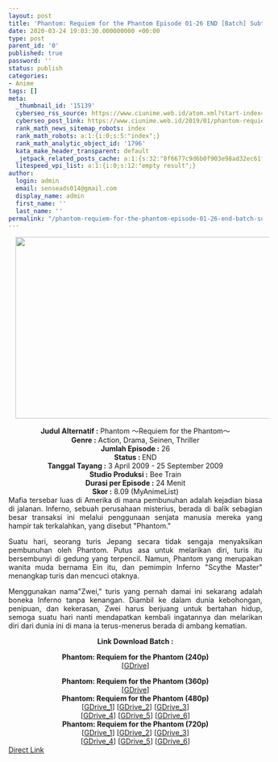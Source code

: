 ```yaml
---
layout: post
title: 'Phantom: Requiem for the Phantom Episode 01-26 END [Batch] Subtitle Indonesia'
date: 2020-03-24 19:03:30.000000000 +00:00
type: post
parent_id: '0'
published: true
password: ''
status: publish
categories:
- Anime
tags: []
meta:
  _thumbnail_id: '15139'
  cyberseo_rss_source: https://www.ciunime.web.id/atom.xml?start-index=901&max-results=150
  cyberseo_post_link: https://www.ciunime.web.id/2019/01/phantom-requiem-for-phantom-episode-01.html
  rank_math_news_sitemap_robots: index
  rank_math_robots: a:1:{i:0;s:5:"index";}
  rank_math_analytic_object_id: '1796'
  kata_make_header_transparent: default
  _jetpack_related_posts_cache: a:1:{s:32:"8f6677c9d6b0f903e98ad32ec61f8deb";a:2:{s:7:"expires";i:1652109922;s:7:"payload";a:0:{}}}
  litespeed_vpi_list: a:1:{i:0;s:12:"empty result";}
author:
  login: admin
  email: senseads014@gmail.com
  display_name: admin
  first_name: ''
  last_name: ''
permalink: "/phantom-requiem-for-the-phantom-episode-01-26-end-batch-subtitle-indonesia/"
---
```

<div class="separator" style="clear: both; text-align: center;"><a href="https://1.bp.blogspot.com/-OsjrECAcSvU/XDoITBp87uI/AAAAAAAAHPo/SZDxSXpXziY9ZSL7oYM8rTV9mF9dzPz-gCLcBGAs/s1600/Phantom%2B-%2BRequiem%2Bfor%2Bthe%2BPhantom.jpg" imageanchor="1" style="margin-left: 1em; margin-right: 1em;"><img border="0" data-original-height="720" data-original-width="1280" height="360" src="{{ site.baseurl }}/assets/2020/03/Phantom%2B-%2BRequiem%2Bfor%2Bthe%2BPhantom.jpg" width="640" /></a></div>
<p>
<div style="text-align: center;"><b>Judul Alternatif :</b> Phantom 〜Requiem for the Phantom〜 </div>
<div style="text-align: center;"><b><b>Genre :</b></b> Action, Drama, Seinen, Thriller</div>
<div style="text-align: center;"><b>Jumlah Episode :</b> 26<br /><b>Status :&nbsp;</b>END<br /><b>Tanggal Tayang :</b> <b></b>3 April 2009 - 25 September 2009<br /><b>Studio Produksi :</b> <b></b>Bee Train<br /><b>Durasi per Episode :</b>&nbsp;24 Menit</div>
<div style="text-align: center;"><b>Skor :</b> 8.09 (MyAnimeList)</div>
<div style="text-align: center;"></div>
<div style="text-align: justify;">Mafia tersebar luas di Amerika di mana pembunuhan adalah kejadian biasa di jalanan. Inferno, sebuah perusahaan misterius, berada di balik sebagian besar transaksi ini melalui penggunaan senjata manusia mereka yang hampir tak terkalahkan, yang disebut "Phantom."</p>
<p>Suatu hari, seorang turis Jepang secara tidak sengaja menyaksikan pembunuhan oleh Phantom. Putus asa untuk melarikan diri, turis itu bersembunyi di gedung yang terpencil. Namun, Phantom yang merupakan wanita muda bernama Ein itu, dan pemimpin Inferno "Scythe Master" menangkap turis dan mencuci otaknya.</p>
<p>Menggunakan nama"Zwei," turis yang pernah damai ini sekarang adalah boneka Inferno tanpa kenangan. Diambil ke dalam dunia kebohongan, penipuan, dan kekerasan, Zwei harus berjuang untuk bertahan hidup, semoga suatu hari nanti mendapatkan kembali ingatannya dan melarikan diri dari dunia ini di mana ia terus-menerus berada di ambang kematian.</p></div>
<div style="text-align: justify;"></div>
<div style="text-align: justify;"></div>
<div style="text-align: center;"><b>Link Download Batch :</b></p>
</div>
<div style="text-align: center;">
<div style="text-align: center;">
<div style="text-align: center;"><b>Phantom: Requiem for the Phantom (240p)</b></div>
<div style="text-align: center;">[<a href="https://drive.google.com/uc?id=1QceU7wA9PJWwzjvhsCthk1R7NujB1ekp" target="_blank" rel="noopener">GDrive</a>]</p>
</div>
<div style="text-align: center;"><b>Phantom: Requiem for the Phantom (360p)</b></div>
<div style="text-align: center;">[<a href="https://drive.google.com/uc?id=1mgWGHkISsr2y_nqQztNuPMiXiVzd-8Ij" target="_blank" rel="noopener">GDrive</a>]</div>
<div style="text-align: center;"></div>
<div style="text-align: center;"><b>Phantom: Requiem for the Phantom (480p)</b><br />[<a href="https://drive.google.com/uc?id=1diuHNBNsIQxOj3_LEG_lO_Ly8Cu2YDPh" target="_blank" rel="noopener">GDrive_1</a>] [<a href="https://drive.google.com/uc?id=1m2jn9TGbYj8JyoBnetZQwq59nFnUPjxP" target="_blank" rel="noopener">GDrive_2</a>] [<a href="https://drive.google.com/uc?id=1qEqmPpQDZbk8vNO8Z0ubvuMhztX4bKeY" target="_blank" rel="noopener">GDrive_3</a>]<br />[<a href="https://drive.google.com/uc?id=1qmgQJ_lQHQKLS2d_YEF_0CvWF9rasl5N" target="_blank" rel="noopener">GDrive_4</a>] [<a href="https://drive.google.com/uc?id=1K07RLIWo2q2j7ouba30dOzhPYBT7bJCx" target="_blank" rel="noopener">GDrive_5</a>] [<a href="https://drive.google.com/uc?id=1ayce7JHFknCpx5NeSNJl3Qpgwr0fwbNw" target="_blank" rel="noopener">GDrive_6</a>]</div>
<div style="text-align: center;"><b>Phantom: Requiem for the Phantom (720p)</b><br />[<a href="https://drive.google.com/uc?id=1QqxQFuBLykauMzAU5RR8mEoAuI9C734t" target="_blank" rel="noopener">GDrive_1</a>] [<a href="https://drive.google.com/uc?id=1V9uO6rGjpJym3YLBCjfKhIYNzHQGuOoK" target="_blank" rel="noopener">GDrive_2</a>] [<a href="https://drive.google.com/uc?id=1CvY-7bzmRRJbgBBh0bP-Yc7ID67HV5VM" target="_blank" rel="noopener">GDrive_3</a>]<br />[<a href="https://drive.google.com/uc?id=1mEOvjFsRYHvCIZ-Rq5BlH7n0YdeXrGqT" target="_blank" rel="noopener">GDrive_4</a>] [<a href="https://drive.google.com/uc?id=1yexf3Ek--BYzfQPXGdWu1lSbqbpyv6Ch" target="_blank" rel="noopener">GDrive_5</a>] [<a href="https://drive.google.com/uc?id=1-YnBFnVlUgCVSCtE2OvrU453qpDEuBDy" target="_blank" rel="noopener">GDrive_6</a>]</div>
</div>
<div style="text-align: center;"></div>
</div>
<link rel="stylesheet" href="https://cdnjs.cloudflare.com/ajax/libs/font-awesome/4.7.0/css/font-awesome.min.css" />
<div class="divbtn"> <a href="https://handymansurrender.com/fihup8buzv?key=94550f7ce39444073321dde3b8782f97" class="btn"><i class="fa fa-download"></i> Direct Link</a> </div>
